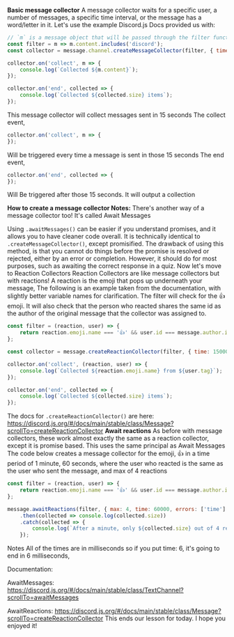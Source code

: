 **Basic message collector**
A message collector waits for a specific user, a number of messages, a specific time interval, or the message has a word/letter in it.
Let's use the example Discord.js Docs provided us with: 
```js
// `m` is a message object that will be passed through the filter function
const filter = m => m.content.includes('discord');
const collector = message.channel.createMessageCollector(filter, { time: 15000 });

collector.on('collect', m => {
    console.log(`Collected ${m.content}`);
});

collector.on('end', collected => {
    console.log(`Collected ${collected.size} items`);
});
```
This message collector will collect messages sent in 15 seconds
The collect event, 
```js
collector.on('collect', m => {
});
```

Will be triggered every time a message is sent in those 15 seconds
The end event, 
```js
collector.on('end', collected => {
});
```

 Will Be triggered after those 15 seconds. It will output a collection
 
 **How to create a message collector Notes:**
There's another way of a message collector too!
It's called Await Messages

Using `.awaitMessages()` can be easier if you understand promises, and it allows you to have cleaner code overall. It is technically identical to `.createMessageCollector()`, except promisified. The drawback of using this method,  is that you cannot do things before the promise is resolved or rejected, either by an error or completion. However, it should do for most purposes, such as awaiting the correct response in a quiz.
Now let's move to Reaction Collectors
Reaction Collectors are like message collectors but with reactions!
A reaction is the emoji that pops up underneath your message,
The following is an example taken from the documentation, with slightly better variable names for clarification. The filter will check for the :thumbsup: emoji. It will also check that the person who reacted shares the same id as the author of the original message that the collector was assigned to.
```js
const filter = (reaction, user) => {
    return reaction.emoji.name === '👍' && user.id === message.author.id;
};

const collector = message.createReactionCollector(filter, { time: 15000 });

collector.on('collect', (reaction, user) => {
    console.log(`Collected ${reaction.emoji.name} from ${user.tag}`);
});

collector.on('end', collected => {
    console.log(`Collected ${collected.size} items`);
});
```

The docs for `.createReactionCollector()` are here: https://discord.js.org/#/docs/main/stable/class/Message?scrollTo=createReactionCollector
**Await reactions**
As before with message collectors, these work almost exactly the same as a reaction collector, except it is promise based.
This uses the same principal as Await Messages
The code below creates a message collector for the emoji, 👍 in a time period of 1 minute, 60 seconds, where the user who reacted is the same as the user who sent the message, and max of 4 reactions
```js
const filter = (reaction, user) => {
    return reaction.emoji.name === '👍' && user.id === message.author.id;
};

message.awaitReactions(filter, { max: 4, time: 60000, errors: ['time'] })
    .then(collected => console.log(collected.size))
    .catch(collected => {
        console.log(`After a minute, only ${collected.size} out of 4 reacted.`);
    });
```
    
Notes
All of the times are in milliseconds so if you put time: 6, it's going to end in 6 milliseconds, 

Documentation:

AwaitMessages: https://discord.js.org/#/docs/main/stable/class/TextChannel?scrollTo=awaitMessages

AwaitReactions: https://discord.js.org/#/docs/main/stable/class/Message?scrollTo=createReactionCollector
This ends our lesson for today. I hope you enjoyed it!
